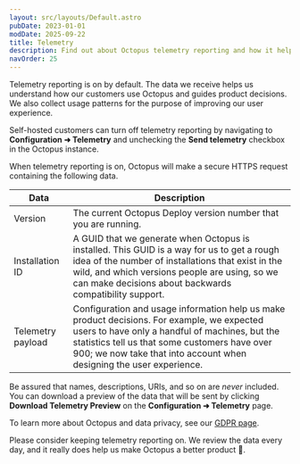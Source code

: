 ```yaml
---
layout: src/layouts/Default.astro
pubDate: 2023-01-01
modDate: 2025-09-22
title: Telemetry
description: Find out about Octopus telemetry reporting and how it helps us make a better product.
navOrder: 25
---
```


Telemetry reporting is on by default. The data we receive helps us understand how our customers use Octopus and guides product decisions. We also collect usage patterns for the purpose of improving our user experience.

Self-hosted customers can turn off telemetry reporting by navigating to **Configuration ➜ Telemetry** and unchecking the **Send telemetry** checkbox in the Octopus instance.

When telemetry reporting is on, Octopus will make a secure HTTPS request containing the following data.

| Data | Description |
| ----- | ------ |
| Version | The current Octopus Deploy version number that you are running. | 
| Installation ID | A GUID that we generate when Octopus is installed. This GUID is a way for us to get a rough idea of the number of installations that exist in the wild, and which versions people are using, so we can make decisions about backwards compatibility support. |
| Telemetry payload | Configuration and usage information help us make product decisions. For example, we expected users to have only a handful of machines, but the statistics tell us that some customers have over 900; we now take that into account when designing the user experience. |

Be assured that names, descriptions, URIs, and so on are _never_ included. You can download a preview of the data that will be sent by clicking **Download Telemetry Preview** on the **Configuration ➜ Telemetry** page.

To learn more about Octopus and data privacy, see our [GDPR page](https://octopus.com/legal/gdpr).

Please consider keeping telemetry reporting on. We review the data every day, and it really does help us make Octopus a better product 💙.
